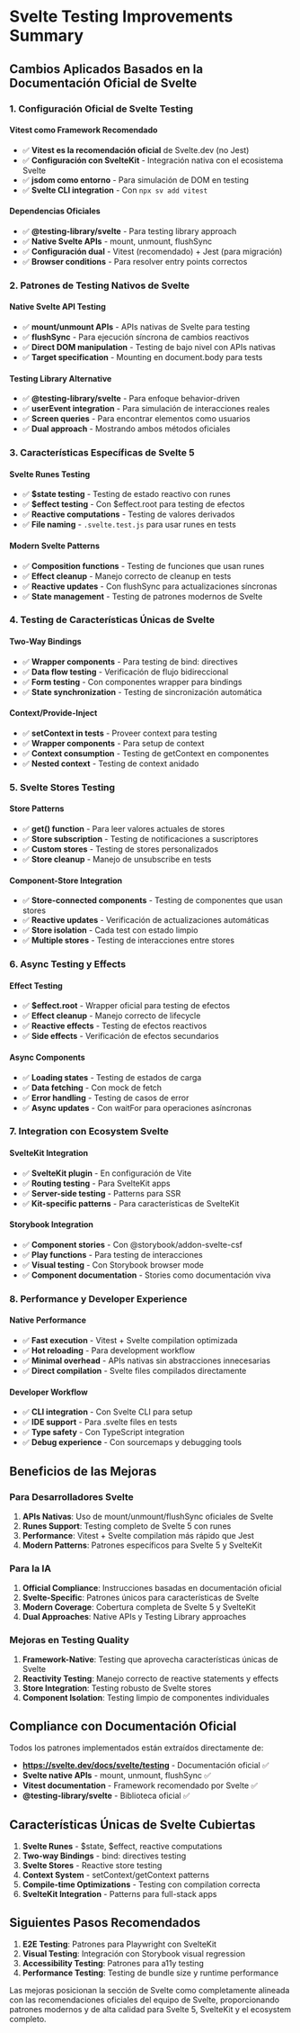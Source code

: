 # Svelte Testing Improvements Summary

## Cambios Aplicados Basados en la Documentación Oficial de Svelte

### 1. Configuración Oficial de Svelte Testing

#### Vitest como Framework Recomendado
- ✅ **Vitest es la recomendación oficial** de Svelte.dev (no Jest)
- ✅ **Configuración con SvelteKit** - Integración nativa con el ecosistema Svelte
- ✅ **jsdom como entorno** - Para simulación de DOM en testing
- ✅ **Svelte CLI integration** - Con `npx sv add vitest`

#### Dependencias Oficiales
- ✅ **@testing-library/svelte** - Para testing library approach
- ✅ **Native Svelte APIs** - mount, unmount, flushSync
- ✅ **Configuración dual** - Vitest (recomendado) + Jest (para migración)
- ✅ **Browser conditions** - Para resolver entry points correctos

### 2. Patrones de Testing Nativos de Svelte

#### Native Svelte API Testing
- ✅ **mount/unmount APIs** - APIs nativas de Svelte para testing
- ✅ **flushSync** - Para ejecución síncrona de cambios reactivos
- ✅ **Direct DOM manipulation** - Testing de bajo nivel con APIs nativas
- ✅ **Target specification** - Mounting en document.body para tests

#### Testing Library Alternative
- ✅ **@testing-library/svelte** - Para enfoque behavior-driven
- ✅ **userEvent integration** - Para simulación de interacciones reales
- ✅ **Screen queries** - Para encontrar elementos como usuarios
- ✅ **Dual approach** - Mostrando ambos métodos oficiales

### 3. Características Específicas de Svelte 5

#### Svelte Runes Testing
- ✅ **$state testing** - Testing de estado reactivo con runes
- ✅ **$effect testing** - Con $effect.root para testing de efectos
- ✅ **Reactive computations** - Testing de valores derivados
- ✅ **File naming** - `.svelte.test.js` para usar runes en tests

#### Modern Svelte Patterns
- ✅ **Composition functions** - Testing de funciones que usan runes
- ✅ **Effect cleanup** - Manejo correcto de cleanup en tests
- ✅ **Reactive updates** - Con flushSync para actualizaciones síncronas
- ✅ **State management** - Testing de patrones modernos de Svelte

### 4. Testing de Características Únicas de Svelte

#### Two-Way Bindings
- ✅ **Wrapper components** - Para testing de bind: directives
- ✅ **Data flow testing** - Verificación de flujo bidireccional
- ✅ **Form testing** - Con componentes wrapper para bindings
- ✅ **State synchronization** - Testing de sincronización automática

#### Context/Provide-Inject
- ✅ **setContext in tests** - Proveer context para testing
- ✅ **Wrapper components** - Para setup de context
- ✅ **Context consumption** - Testing de getContext en componentes
- ✅ **Nested context** - Testing de context anidado

### 5. Svelte Stores Testing

#### Store Patterns
- ✅ **get() function** - Para leer valores actuales de stores
- ✅ **Store subscription** - Testing de notificaciones a suscriptores
- ✅ **Custom stores** - Testing de stores personalizados
- ✅ **Store cleanup** - Manejo de unsubscribe en tests

#### Component-Store Integration
- ✅ **Store-connected components** - Testing de componentes que usan stores
- ✅ **Reactive updates** - Verificación de actualizaciones automáticas
- ✅ **Store isolation** - Cada test con estado limpio
- ✅ **Multiple stores** - Testing de interacciones entre stores

### 6. Async Testing y Effects

#### Effect Testing
- ✅ **$effect.root** - Wrapper oficial para testing de efectos
- ✅ **Effect cleanup** - Manejo correcto de lifecycle
- ✅ **Reactive effects** - Testing de efectos reactivos
- ✅ **Side effects** - Verificación de efectos secundarios

#### Async Components
- ✅ **Loading states** - Testing de estados de carga
- ✅ **Data fetching** - Con mock de fetch
- ✅ **Error handling** - Testing de casos de error
- ✅ **Async updates** - Con waitFor para operaciones asíncronas

### 7. Integration con Ecosystem Svelte

#### SvelteKit Integration
- ✅ **SvelteKit plugin** - En configuración de Vite
- ✅ **Routing testing** - Para SvelteKit apps
- ✅ **Server-side testing** - Patterns para SSR
- ✅ **Kit-specific patterns** - Para características de SvelteKit

#### Storybook Integration
- ✅ **Component stories** - Con @storybook/addon-svelte-csf
- ✅ **Play functions** - Para testing de interacciones
- ✅ **Visual testing** - Con Storybook browser mode
- ✅ **Component documentation** - Stories como documentación viva

### 8. Performance y Developer Experience

#### Native Performance
- ✅ **Fast execution** - Vitest + Svelte compilation optimizada
- ✅ **Hot reloading** - Para development workflow
- ✅ **Minimal overhead** - APIs nativas sin abstracciones innecesarias
- ✅ **Direct compilation** - Svelte files compilados directamente

#### Developer Workflow
- ✅ **CLI integration** - Con Svelte CLI para setup
- ✅ **IDE support** - Para .svelte files en tests
- ✅ **Type safety** - Con TypeScript integration
- ✅ **Debug experience** - Con sourcemaps y debugging tools

## Beneficios de las Mejoras

### Para Desarrolladores Svelte
1. **APIs Nativas**: Uso de mount/unmount/flushSync oficiales de Svelte
2. **Runes Support**: Testing completo de Svelte 5 con runes
3. **Performance**: Vitest + Svelte compilation más rápido que Jest
4. **Modern Patterns**: Patrones específicos para Svelte 5 y SvelteKit

### Para la IA
1. **Official Compliance**: Instrucciones basadas en documentación oficial
2. **Svelte-Specific**: Patrones únicos para características de Svelte
3. **Modern Coverage**: Cobertura completa de Svelte 5 y SvelteKit
4. **Dual Approaches**: Native APIs y Testing Library approaches

### Mejoras en Testing Quality
1. **Framework-Native**: Testing que aprovecha características únicas de Svelte
2. **Reactivity Testing**: Manejo correcto de reactive statements y effects
3. **Store Integration**: Testing robusto de Svelte stores
4. **Component Isolation**: Testing limpio de componentes individuales

## Compliance con Documentación Oficial

Todos los patrones implementados están extraídos directamente de:
- **https://svelte.dev/docs/svelte/testing** - Documentación oficial ✅
- **Svelte native APIs** - mount, unmount, flushSync ✅
- **Vitest documentation** - Framework recomendado por Svelte ✅
- **@testing-library/svelte** - Biblioteca oficial ✅

## Características Únicas de Svelte Cubiertas

1. **Svelte Runes** - $state, $effect, reactive computations
2. **Two-way Bindings** - bind: directives testing
3. **Svelte Stores** - Reactive store testing
4. **Context System** - setContext/getContext patterns
5. **Compile-time Optimizations** - Testing con compilation correcta
6. **SvelteKit Integration** - Patterns para full-stack apps

## Siguientes Pasos Recomendados

1. **E2E Testing**: Patrones para Playwright con SvelteKit
2. **Visual Testing**: Integración con Storybook visual regression
3. **Accessibility Testing**: Patrones para a11y testing
4. **Performance Testing**: Testing de bundle size y runtime performance

Las mejoras posicionan la sección de Svelte como completamente alineada con las recomendaciones oficiales del equipo de Svelte, proporcionando patrones modernos y de alta calidad para Svelte 5, SvelteKit y el ecosystem completo.